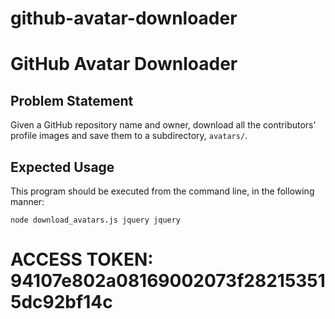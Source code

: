 # github-avatar-downloader

# GitHub Avatar Downloader

## Problem Statement

Given a GitHub repository name and owner, download all the contributors' profile images and save them to a subdirectory, `avatars/`.

## Expected Usage

This program should be executed from the command line, in the following manner:

`node download_avatars.js jquery jquery`

# ACCESS TOKEN: 94107e802a08169002073f282153515dc92bf14c
